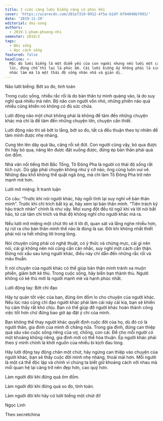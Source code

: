 ```yaml
---
title: 3 việc càng lười biếng càng có phúc khí
cover: 'https://ucarecdn.com/201e7319-0912-4f5a-b1df-6f04048b7993/'
date: '2019-11-29'
editorial: doi-song
authors:
  - 2019-1-pham-phuong-nhi
semester: 2019/2
tags:
  - Đời sống
  - Học cách sống
featured: false
headline: >-
  Mặc dù lười biếng là một điểm yếu của con người nhưng nếu lười một cách đúng
  lúc, đúng chỗ thì lại là phúc ấm. Cái lười biếng ấy không phải là siêng ăn
  nhác làm mà là một thái độ sống nhàn nhã và giản dị.
---
```

Não lười biếng: Bớt so đo, tính toán



Trong cuộc sống, nhiều rắc rối là do bản thân tự mình quàng vào, là do suy nghĩ quá nhiều mà nên. Bộ não con người vốn nhỏ, những phiền não quá nhiều cũng khiến nó không có đủ sức chứa.



Lười động não một chút không phải là không để tâm đến những chuyện khác mà chỉ là để tâm đến những chuyện lớn, chuyện cần thiết.



Lười động não thì sẽ bớt lo lắng, bớt so đo, tất cả đều thuận theo tự nhiên để tâm mình được nhẹ nhàng.



Cung tên lên dây quá lâu, căng rồi sẽ đứt. Con người cũng vậy, bỏ qua được thì hãy bỏ qua, nâng lên được đặt xuống được, đừng ép bản thân phải quá ôm đồm. 



Nhà văn nổi tiếng thời Bắc Tống, Tô Đông Pha là người có thái độ sống rất tích cực. Dù gặp phải chuyện không như ý cỡ nào, ông cũng luôn vui vẻ. Những đau khổ không thể quật ngã ông, mà chỉ làm Tô Đông Pha trở nên mạnh mẽ hơn. 



Lười mở miệng: Ít tranh luận



Có câu: “Trước khi nói người khác, hãy ngồi tĩnh lại suy nghĩ về bản thân mình”. Trước khi chỉ trích bất kỳ ai, hãy xem lại bản thân mình. “Tiên trách kỷ hậu trách nhân” chính là như vậy. Mọi xung đột đều từ ngữ khí và lời nói bất hảo, từ cái tâm chỉ trích và thái độ không nghĩ cho người khác mà ra. 



Nếu lười mở miệng một chút thì sẽ ít lời đi, quan sát và lắng nghe nhiều hơn, tự rút ra cho bản thân mình thế nào là đúng là sai. Đôi khi không nhất thiết phải nói ra hết những lời trong lòng. 



Nói chuyện cũng phải có nghệ thuật, có ý thức và chừng mực, cái gì nên nói, cái gì không nên nói cũng cần cân nhắc, suy nghĩ một cách cẩn thận. Đừng nói xấu sau lưng người khác, điều này chỉ dẫn đến những rắc rối và mâu thuẫn.



Ít nói chuyện của người khác có thể giúp bản thân mình tránh xa muộn phiền, giảm bớt kẻ thù. Trong cuộc sống, hãy biến bạn thành thù. Người không có kẻ thù mới là người mạnh mẽ và hạnh phúc nhất. 



Lười động tay: Bớt chỉ đạo



Hãy tự quản tốt việc của bạn, đừng ôm đồm lo cho chuyện của người khác. Nếu lúc nào cũng chỉ đạo người khác phải làm cái này cái kia, bạn sẽ khiến họ cảm thấy rất khó chịu. Bạn có thể giúp đỡ người khác hoàn thành công việc tốt hơn chứ đừng bao giờ áp đặt ý chí của mình. 



Bạn không thể thay người khác quyết định cuộc đời của họ, dù đó có là người thân, gia đình của mình đi chăng nữa. Trong gia đình, đừng can thiệp quá sâu vào cuộc sống riêng của vợ, chồng, con cái. Để cho mỗi người có một khoảng không riêng, gia đình mới có thể hòa thuận. Ép người khác phải theo ý mình chính là khởi nguồn của nhiều bi kịch đau lòng. 



Hãy lười động tay động chân một chút, hãy ngừng can thiệp vào chuyện của người khác, bạn sẽ thấy cuộc đời mình nhẹ nhàng, thoải mái hơn. Mỗi người là một cá thể độc lập và chính vì chúng ta biết giữ khoảng cách với nhau mà mối quan hệ lại càng trở nên đẹp hơn, cao quý hơn. 



Làm người đôi khi đừng quá ôm đồm. 



Làm người đôi khi đừng quá so đo, tính toán. 



Làm người đôi khi hãy cứ lười biếng một chút đi! 



Ngọc Linh

Theo secretchina
